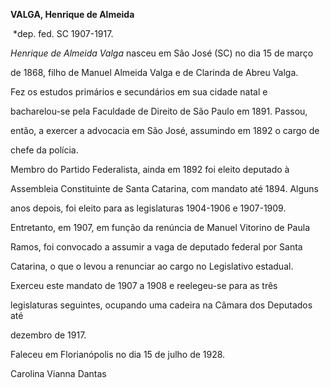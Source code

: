 **VALGA, Henrique de Almeida**



 \*dep. fed. SC 1907-1917.



*Henrique de Almeida Valga* nasceu em São José (SC) no dia 15 de março

de 1868, filho de Manuel Almeida Valga e de Clarinda de Abreu Valga.



Fez os estudos primários e secundários em sua cidade natal e

bacharelou-se pela Faculdade de Direito de São Paulo em 1891. Passou,

então, a exercer a advocacia em São José, assumindo em 1892 o cargo de

chefe da polícia.



Membro do Partido Federalista, ainda em 1892 foi eleito deputado à

Assembleia Constituinte de Santa Catarina, com mandato até 1894. Alguns

anos depois, foi eleito para as legislaturas 1904-1906 e 1907-1909.

Entretanto, em 1907, em função da renúncia de Manuel Vitorino de Paula

Ramos, foi convocado a assumir a vaga de deputado federal por Santa

Catarina, o que o levou a renunciar ao cargo no Legislativo estadual.

Exerceu este mandato de 1907 a 1908 e reelegeu-se para as três

legislaturas seguintes, ocupando uma cadeira na Câmara dos Deputados até

dezembro de 1917.



Faleceu em Florianópolis no dia 15 de julho de 1928.



Carolina Vianna Dantas



